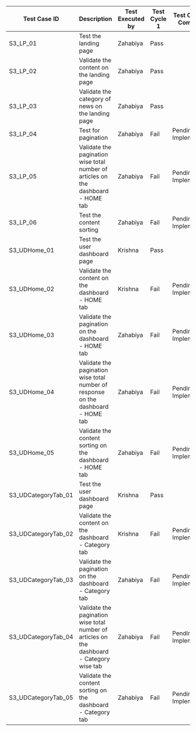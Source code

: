 | Test Case ID          | Description                                                                                | Test Executed by | Test Cycle 1 | Test Cycle 1 - Comments | Test Executed by | Test Cycle 2 | Test Cycle 2 - Comments | Test Executed by | Test Cycle 3 |
| --------------------- | ------------------------------------------------------------------------------------------ | ---------------- | ------------ | ----------------------- | ---------------- | ------------ | ----------------------- | ---------------- | ------------ |
| S3\_LP\_01            | Test the landing page                                                                      | Zahabiya         | Pass         |                         | Zahabiya         | Pass         |                         | Krishna          | Pass         |
| S3\_LP\_02            | Validate the content on the landing page                                                   | Zahabiya         | Pass         |                         | Zahabiya         | Pass         |                         | Krishna          | Pass         |
| S3\_LP\_03            | Validate the category of news on the landing page                                          | Zahabiya         | Pass         |                         | Zahabiya         | Pass         |                         | Krishna          | Pass         |
| S3\_LP\_04            | Test for pagination                                                                        | Zahabiya         | Fail         | Pending Implementation  | Zahabiya         | Pass         |                         | Krishna          | Pass         |
| S3\_LP\_05            | Validate the pagination wise total number of articles on the dashboard - HOME tab          | Zahabiya         | Fail         | Pending Implementation  | Zahabiya         | Pass         |                         | Zahabiya         | Pass         |
| S3\_LP\_06            | Test the content sorting                                                                   | Zahabiya         | Fail         | Pending Implementation  | Zahabiya         | Fail         | Pending Implementation  | Zahabiya         | Pass         |
| S3\_UDHome\_01        | Test the user dashboard page                                                               | Krishna          | Pass         |                         | Krishna          | Pass         |                         | Krishna          | Pass         |
| S3\_UDHome\_02        | Validate the content on the dashboard - HOME tab                                           | Krishna          | Fail         | Pending Implementation  | Krishna          | Pass         |                         | Zahabiya         | Pass         |
| S3\_UDHome\_03        | Validate the pagination on the dashboard - HOME tab                                        | Zahabiya         | Fail         | Pending Implementation  | Zahabiya         | Pass         |                         | Zahabiya         | Pass         |
| S3\_UDHome\_04        | Validate the pagination wise total number of response on the dashboard - HOME tab          | Zahabiya         | Fail         | Pending Implementation  | Zahabiya         | Pass         |                         | Zahabiya         | Pass         |
| S3\_UDHome\_05        | Validate the content sorting on the dashboard - HOME tab                                   | Zahabiya         | Fail         | Pending Implementation  | Zahabiya         | Fail         | Pending Implementation  | Zahabiya         | Pass         |
| S3\_UDCategoryTab\_01 | Test the user dashboard page                                                               | Krishna          | Pass         |                         | Krishna          | Pass         |                         | Zahabiya         | Pass         |
| S3\_UDCategoryTab\_02 | Validate the content on the dashboard - Category tab                                       | Krishna          | Fail         | Pending Implementation  | Krishna          | Pass         |                         | Krishna          | Pass         |
| S3\_UDCategoryTab\_03 | Validate the pagination on the dashboard - Category tab                                    | Zahabiya         | Fail         | Pending Implementation  | Zahabiya         | Pass         |                         | Krishna          | Pass         |
| S3\_UDCategoryTab\_04 | Validate the pagination wise total number of articles on the dashboard - Category wise tab | Zahabiya         | Fail         | Pending Implementation  | Zahabiya         | Pass         |                         | Zahabiya         | Pass         |
| S3\_UDCategoryTab\_05 | Validate the content sorting on the dashboard - Category tab                               | Zahabiya         | Fail         | Pending Implementation  | Zahabiya         | Fail         | Pending Implementation  | Zahabiya         | Pass         |
